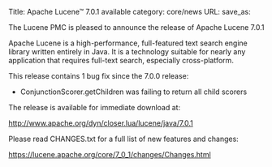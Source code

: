 Title: Apache Lucene™ 7.0.1 available
category: core/news
URL: 
save_as: 

The Lucene PMC is pleased to announce the release of Apache Lucene 7.0.1

Apache Lucene is a high-performance, full-featured text search engine library written entirely in Java. It is a technology suitable for nearly any application that requires full-text search, especially cross-platform.

This release contains 1 bug fix since the 7.0.0 release:

* ConjunctionScorer.getChildren was failing to return all child scorers

The release is available for immediate download at:

   <http://www.apache.org/dyn/closer.lua/lucene/java/7.0.1>

Please read CHANGES.txt for a full list of new features and changes:

   <https://lucene.apache.org/core/7_0_1/changes/Changes.html>

